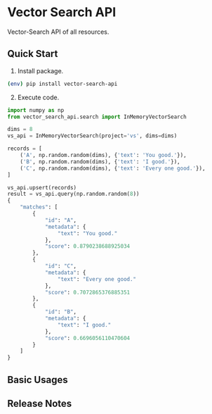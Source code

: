 # Vector Search API
Vector-Search API of all resources.

## Quick Start
1. Install package.
```sh
(env) pip install vector-search-api
```

2. Execute code.
```python
import numpy as np
from vector_search_api.search import InMemoryVectorSearch

dims = 8
vs_api = InMemoryVectorSearch(project='vs', dims=dims)

records = [
    ('A', np.random.random(dims), {'text': 'You good.'}),
    ('B', np.random.random(dims), {'text': 'I good.'}),
    ('C', np.random.random(dims), {'text': 'Every one good.'}),
]

vs_api.upsert(records)
result = vs_api.query(np.random.random(8))
{
    "matches": [
        {
            "id": "A",
            "metadata": {
                "text": "You good."
            },
            "score": 0.8790238688925034
        },
        {
            "id": "C",
            "metadata": {
                "text": "Every one good."
            },
            "score": 0.7072865376885351
        },
        {
            "id": "B",
            "metadata": {
                "text": "I good."
            },
            "score": 0.6696056110470604
        }
    ]
}
```

## Basic Usages

## Release Notes
